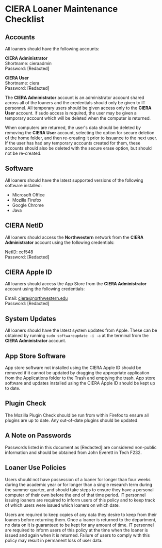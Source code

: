 # CIERA Loaner Maintenance Checklist

## Accounts
All loaners should have the following accounts:

**CIERA Administrator**  
Shortname: cieraadmin  
Password: [Redacted]

**CIERA User**  
Shortname: ciera  
Password: [Redacted]

The **CIERA Administrator** account is an administrator account shared across all of the loaners and the credentials should only be given to IT personnel. All temporary users should be given access only to the **CIERA User** account. If sudo access is required, the user may be given a temporary account which will be deleted when the computer is returned.

When computers are returned, the user's data should be deleted by removing the **CIERA User** account, selecting the option for secure deletion of the home folder, and then re-creating it prior to issuance to the next user. If the user has had any temporary accounts created for them, these accounts should also be deleted with the secure erase option, but should not be re-created.

## Software
All loaners should have the latest supported versions of the following software installed:

 - Microsoft Office
 - Mozilla Firefox
 - Google Chrome
 - Java

## CIERA NetID
All loaners should access the **Northwestern** network from the **CIERA Administrator** account using the following credentials:

NetID: ccf548  
Password: [Redacted]

## CIERA Apple ID
All loaners should access the App Store from the **CIERA Administrator** account using the following credentials:

Email: ciera@northwestern.edu  
Password: [Redacted]

## System Updates
All loaners should have the latest system updates from Apple. These can be obtained by running `sudo softwareupdate -i -a` at the terminal from the **CIERA Administrator** account.

## App Store Software
App store software not installed using the CIERA Apple ID should be removed if it cannot be updated by dragging the appropriate application from the Applications folder to the Trash and emptying the trash. App store software and updates installed using the CIERA Apple ID should be kept up to date.

## Plugin Check
The Mozilla Plugin Check should be run from within Firefox to ensure all plugins are up to date. Any out-of-date plugins should be updated.

## A Note on Passwords
Passwords listed in this document as [Redacted] are considered non-public information and should be obtained from John Everett in Tech F232.

## Loaner Use Policies
Users should not have possession of a loaner for longer than four weeks during the academic year or for longer than a single research term during the summer quarter, and should take steps to ensure they have a personal computer of their own before the end of that time period. IT personnel issuing loaners are required to inform users of this policy and to keep track of which users were issued which loaners on which date.

Users are required to keep copies of any data they desire to keep from their loaners before returning them. Once a loaner is returned to the department, no data on it is guaranteed to be kept for any amount of time. IT personnel are required to inform users of this policy at the time when the loaner is issued and again when it is returned. Failure of users to comply with this policy may result in permanent loss of user data.
